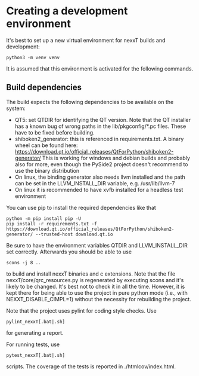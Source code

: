 # Creating a development environment

It's best to set up a new virtual environment for nexxT builds and development:

    python3 -m venv venv

It is assumed that this environment is activated for the following commands.
    
## Build dependencies
The build expects the following dependencies to be available on the system:
- QT5: set QTDIR for identifying the QT version. Note that the QT installer
  has a known bug of wrong paths in the lib/pkgconfig/*.pc files. These have
  to be fixed before building.
- shiboken2_generator: this is referenced in requirements.txt. A binary wheel
  can be found here:
  https://download.qt.io/official_releases/QtForPython/shiboken2-generator/
  This is working for windows and debian builds and probably also for more,
  even though the PySide2 project doesn't recommend to use the binary 
  distribution
- On linux, the binding generator also needs llvm installed and the path can
  be set in the LLVM_INSTALL_DIR variable, e.g. /usr/lib/llvm-7
- On linux it is recommended to have xvfb installed for a headless test environment

You can use pip to install the required dependencies like that

    python -m pip install pip -U
    pip install -r requirements.txt -f https://download.qt.io/official_releases/QtForPython/shiboken2-generator/ --trusted-host download.qt.io

Be sure to have the environment variables QTDIR and LLVM_INSTALL_DIR set correctly.
Afterwards you should be able to use 

    scons -j 8 ..

to build and install nexxT binaries and c extensions. Note that the file 
nexxT/core/qrc_resources.py is regenerated by executing scons and it's likely to be 
changed. It's best not to check it in all the time. However, it is kept there for 
being able to use the project in pure python mode (i.e., with NEXXT_DISABLE_CIMPL=1) 
without the necessity for rebuilding the project.

Note that the project uses pylint for coding style checks. Use 
    
    pylint_nexxT[.bat|.sh] 
    
for generating a report.

For running tests, use

    pytest_nexxT[.bat|.sh]
    
scripts. The coverage of the tests is reported in ./htmlcov/index.html.
